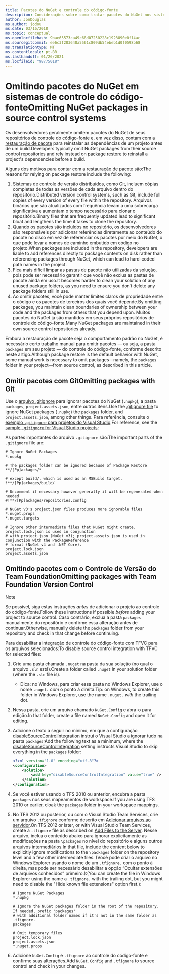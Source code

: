 ```yaml
---
title: Pacotes do NuGet e controle do código-fonte
description: Considerações sobre como tratar pacotes do NuGet nos sistemas de controle de versão e do código-fonte, e como omitir pacotes com git e TFVC.
author: JonDouglas
ms.author: jodou
ms.date: 03/16/2018
ms.topic: conceptual
ms.openlocfilehash: 9bae65573ca49c68d07250228c1923890e0f14ac
ms.sourcegitcommit: ee6c3f203648a5561c809db54ebeb1d0f0598b68
ms.translationtype: MT
ms.contentlocale: pt-BR
ms.lasthandoff: 01/26/2021
ms.locfileid: "98775018"
---
```

# <a name="omitting-nuget-packages-in-source-control-systems"></a><span data-ttu-id="93123-103">Omitindo pacotes do NuGet em sistemas de controle do código-fonte</span><span class="sxs-lookup"><span data-stu-id="93123-103">Omitting NuGet packages in source control systems</span></span>

<span data-ttu-id="93123-104">Os desenvolvedores geralmente omitem pacotes do NuGet de seus repositórios de controle do código-fonte e, em vez disso, contam com a [restauração de pacote](package-restore.md) para reinstalar as dependências de um projeto antes de um build.</span><span class="sxs-lookup"><span data-stu-id="93123-104">Developers typically omit NuGet packages from their source control repositories and rely instead on [package restore](package-restore.md) to reinstall a project's dependencies before a build.</span></span>

<span data-ttu-id="93123-105">Alguns dos motivos para contar com a restauração de pacote são:</span><span class="sxs-lookup"><span data-stu-id="93123-105">The reasons for relying on package restore include the following:</span></span>

1. <span data-ttu-id="93123-106">Sistemas de controle de versão distribuídos, como Git, incluem cópias completas de todas as versões de cada arquivo dentro do repositório.</span><span class="sxs-lookup"><span data-stu-id="93123-106">Distributed version control systems, such as Git, include full copies of every version of every file within the repository.</span></span> <span data-ttu-id="93123-107">Arquivos binários que são atualizados com frequência levam a uma sobrecarga significativa e aumentam o tempo necessário para clonar o repositório.</span><span class="sxs-lookup"><span data-stu-id="93123-107">Binary files that are frequently updated lead to significant bloat and lengthens the time it takes to clone the repository.</span></span>
1. <span data-ttu-id="93123-108">Quando os pacotes são incluídos no repositório, os desenvolvedores são responsáveis por adicionar referências diretamente ao conteúdo do pacote no disco em vez de referenciar os pacotes por meio do NuGet, o que pode levar a nomes de caminho embutido em código no projeto.</span><span class="sxs-lookup"><span data-stu-id="93123-108">When packages are included in the repository, developers are liable to add references directly to package contents on disk rather than referencing packages through NuGet, which can lead to hard-coded path names in the project.</span></span>
1. <span data-ttu-id="93123-109">Fica mais difícil limpar as pastas de pacote não utilizadas da solução, pois pode ser necessário garantir que você não exclua as pastas de pacote ainda em uso.</span><span class="sxs-lookup"><span data-stu-id="93123-109">It becomes harder to clean your solution of any unused package folders, as you need to ensure you don't delete any package folders still in use.</span></span>
1. <span data-ttu-id="93123-110">Ao omitir pacotes, você pode manter limites claros de propriedade entre o código e os pacotes de terceiros dos quais você depende.</span><span class="sxs-lookup"><span data-stu-id="93123-110">By omitting packages, you maintain clean boundaries of ownership between your code and the packages from others that you depend upon.</span></span> <span data-ttu-id="93123-111">Muitos pacotes do NuGet já são mantidos em seus próprios repositórios de controle do código-fonte.</span><span class="sxs-lookup"><span data-stu-id="93123-111">Many NuGet packages are maintained in their own source control repositories already.</span></span>

<span data-ttu-id="93123-112">Embora a restauração de pacote seja o comportamento padrão no NuGet, é necessário certo trabalho manual para omitir pacotes &mdash; ou seja, a pasta `packages` em seu projeto &mdash; do controle do código-fonte, conforme descrito neste artigo.</span><span class="sxs-lookup"><span data-stu-id="93123-112">Although package restore is the default behavior with NuGet, some manual work is necessary to omit packages&mdash;namely, the `packages` folder in your project&mdash;from source control, as described in this article.</span></span>

## <a name="omitting-packages-with-git"></a><span data-ttu-id="93123-113">Omitir pacotes com Git</span><span class="sxs-lookup"><span data-stu-id="93123-113">Omitting packages with Git</span></span>

<span data-ttu-id="93123-114">Use o [arquivo .gitignore](https://git-scm.com/docs/gitignore) para ignorar pacotes do NuGet (`.nupkg`), a pasta `packages`, `project.assets.json`, entre outros itens.</span><span class="sxs-lookup"><span data-stu-id="93123-114">Use the [.gitignore file](https://git-scm.com/docs/gitignore) to ignore NuGet packages (`.nupkg`) the `packages` folder, and `project.assets.json`, among other things.</span></span> <span data-ttu-id="93123-115">Para referência, consulte o [exemplo `.gitignore` para projetos do Visual Studio](https://github.com/github/gitignore/blob/master/VisualStudio.gitignore):</span><span class="sxs-lookup"><span data-stu-id="93123-115">For reference, see the [sample `.gitignore` for Visual Studio projects](https://github.com/github/gitignore/blob/master/VisualStudio.gitignore):</span></span>

<span data-ttu-id="93123-116">As partes importantes do arquivo `.gitignore` são:</span><span class="sxs-lookup"><span data-stu-id="93123-116">The important parts of the `.gitignore` file are:</span></span>

```gitignore
# Ignore NuGet Packages
*.nupkg

# The packages folder can be ignored because of Package Restore
**/[Pp]ackages/*

# except build/, which is used as an MSBuild target.
!**/[Pp]ackages/build/

# Uncomment if necessary however generally it will be regenerated when needed
#!**/[Pp]ackages/repositories.config

# NuGet v3's project.json files produces more ignorable files
*.nuget.props
*.nuget.targets

# Ignore other intermediate files that NuGet might create. project.lock.json is used in conjunction
# with project.json (NuGet v3); project.assets.json is used in conjunction with the PackageReference
# format (NuGet v4 and .NET Core).
project.lock.json
project.assets.json
```

## <a name="omitting-packages-with-team-foundation-version-control"></a><span data-ttu-id="93123-117">Omitindo pacotes com o Controle de Versão do Team Foundation</span><span class="sxs-lookup"><span data-stu-id="93123-117">Omitting packages with Team Foundation Version Control</span></span>

> [!Note]
> <span data-ttu-id="93123-118">Se possível, siga estas instruções *antes* de adicionar o projeto ao controle do código-fonte.</span><span class="sxs-lookup"><span data-stu-id="93123-118">Follow these instructions if possible *before* adding your project to source control.</span></span> <span data-ttu-id="93123-119">Caso contrário, exclua a pasta `packages` manualmente do repositório e confirme essa alteração antes de continuar.</span><span class="sxs-lookup"><span data-stu-id="93123-119">Otherwise, manually delete the `packages` folder from your repository and check in that change before continuing.</span></span>

<span data-ttu-id="93123-120">Para desabilitar a integração de controle do código-fonte com TFVC para os arquivos selecionados:</span><span class="sxs-lookup"><span data-stu-id="93123-120">To disable source control integration with TFVC for selected files:</span></span>

1. <span data-ttu-id="93123-121">Crie uma pasta chamada `.nuget` na pasta da sua solução (no qual o arquivo `.sln` está).</span><span class="sxs-lookup"><span data-stu-id="93123-121">Create a folder called `.nuget` in your solution folder (where the `.sln` file is).</span></span>
    - <span data-ttu-id="93123-122">Dica: no Windows, para criar essa pasta no Windows Explorer, use o nome `.nuget.` *com* o ponto à direita.</span><span class="sxs-lookup"><span data-stu-id="93123-122">Tip: on Windows, to create this folder in Windows Explorer, use the name `.nuget.` *with* the trailing dot.</span></span>

1. <span data-ttu-id="93123-123">Nessa pasta, crie um arquivo chamado `NuGet.Config` e abra-o para edição.</span><span class="sxs-lookup"><span data-stu-id="93123-123">In that folder, create a file named `NuGet.Config` and open it for editing.</span></span>

1. <span data-ttu-id="93123-124">Adicione o texto a seguir no mínimo, em que a configuração [disableSourceControlIntegration](../reference/nuget-config-file.md#solution-section) instrui o Visual Studio a ignorar tudo na pasta `packages`:</span><span class="sxs-lookup"><span data-stu-id="93123-124">Add the following text as a minimum, where the [disableSourceControlIntegration](../reference/nuget-config-file.md#solution-section) setting instructs Visual Studio to skip everything in the `packages` folder:</span></span>

   ```xml
   <?xml version="1.0" encoding="utf-8"?>
   <configuration>
       <solution>
           <add key="disableSourceControlIntegration" value="true" />
       </solution>
   </configuration>
   ```

1. <span data-ttu-id="93123-125">Se você estiver usando o TFS 2010 ou anterior, encubra a pasta `packages` nos seus mapeamentos de workspace.</span><span class="sxs-lookup"><span data-stu-id="93123-125">If you are using TFS 2010 or earlier, cloak the `packages` folder in your workspace mappings.</span></span>

1. <span data-ttu-id="93123-126">No TFS 2012 ou posterior, ou com o Visual Studio Team Services, crie um arquivo `.tfignore` conforme descrito em [Adicionar arquivos ao servidor](/vsts/tfvc/add-files-server?view=vsts#tfignore).</span><span class="sxs-lookup"><span data-stu-id="93123-126">On TFS 2012 or later, or with Visual Studio Team Services, create a `.tfignore` file as described on [Add Files to the Server](/vsts/tfvc/add-files-server?view=vsts#tfignore).</span></span> <span data-ttu-id="93123-127">Nesse arquivo, inclua o conteúdo abaixo para ignorar explicitamente as modificações na pasta `\packages` no nível do repositório e alguns outros arquivos intermediários.</span><span class="sxs-lookup"><span data-stu-id="93123-127">In that file, include the content below to explicitly ignore modifications to the `\packages` folder on the repository level and a few other intermediate files.</span></span> <span data-ttu-id="93123-128">(Você pode criar o arquivo no Windows Explorer usando o nome de um `.tfignore.` com o ponto à direita, mas pode ser necessário desabilitar a opção “Ocultar extensões de arquivos conhecidos” primeiro.):</span><span class="sxs-lookup"><span data-stu-id="93123-128">(You can create the file in Windows Explorer using the name a `.tfignore.` with the trailing dot, but you might need to disable the "Hide known file extensions" option first.):</span></span>

   ```cli
   # Ignore NuGet Packages
   *.nupkg

   # Ignore the NuGet packages folder in the root of the repository. If needed, prefix 'packages'
   # with additional folder names if it's not in the same folder as .tfignore.   
   packages

   # Omit temporary files
   project.lock.json
   project.assets.json
   *.nuget.props
   ```

1. <span data-ttu-id="93123-129">Adicione `NuGet.Config` e `.tfignore` ao controle do código-fonte e confirme suas alterações.</span><span class="sxs-lookup"><span data-stu-id="93123-129">Add `NuGet.Config` and `.tfignore` to source control and check in your changes.</span></span>
